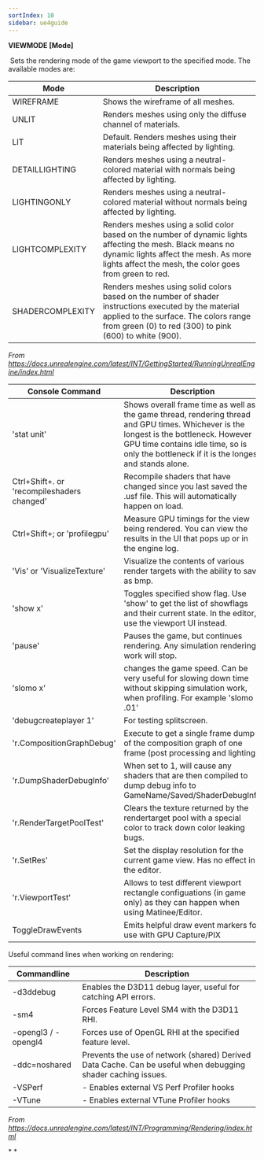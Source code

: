```yaml
---
sortIndex: 10
sidebar: ue4guide
---
```


**VIEWMODE \[Mode]**

​ Sets the rendering mode of the game viewport to the specified mode. The available modes are:

<table><thead><tr class="header"><th><strong>Mode</strong></th><th><strong>Description</strong></th></tr></thead><tbody><tr class="odd"><td>WIREFRAME</td><td>Shows the wireframe of all meshes.</td></tr><tr class="even"><td>UNLIT</td><td>Renders meshes using only the diffuse channel of materials.</td></tr><tr class="odd"><td>LIT</td><td>Default. Renders meshes using their materials being affected by lighting.</td></tr><tr class="even"><td>DETAILLIGHTING</td><td>Renders meshes using a neutral-colored material with normals being affected by lighting.</td></tr><tr class="odd"><td>LIGHTINGONLY</td><td>Renders meshes using a neutral-colored material without normals being affected by lighting.</td></tr><tr class="even"><td>LIGHTCOMPLEXITY</td><td>Renders meshes using a solid color based on the number of dynamic lights affecting the mesh. Black means no dynamic lights affect the mesh. As more lights affect the mesh, the color goes from green to red.</td></tr><tr class="odd"><td>SHADERCOMPLEXITY</td><td>Renders meshes using solid colors based on the number of shader instructions executed by the material applied to the surface. The colors range from green (0) to red (300) to pink (600) to white (900).</td></tr></tbody></table>

*From <https://docs.unrealengine.com/latest/INT/GettingStarted/RunningUnrealEngine/index.html>*

<table><thead><tr class="header"><th><strong>Console Command</strong></th><th><strong>Description</strong></th></tr></thead><tbody><tr class="odd"><td>'stat unit'</td><td>Shows overall frame time as well as the game thread, rendering thread and GPU times. Whichever is the longest is the bottleneck. However GPU time contains idle time, so is only the bottleneck if it is the longest and stands alone.</td></tr><tr class="even"><td>Ctrl+Shift+. or 'recompileshaders changed'</td><td>Recompile shaders that have changed since you last saved the .usf file. This will automatically happen on load.</td></tr><tr class="odd"><td>Ctrl+Shift+; or 'profilegpu'</td><td>Measure GPU timings for the view being rendered. You can view the results in the UI that pops up or in the engine log.</td></tr><tr class="even"><td>'Vis' or 'VisualizeTexture'</td><td>Visualize the contents of various render targets with the ability to save as bmp.</td></tr><tr class="odd"><td>'show x'</td><td>Toggles specified show flag. Use 'show' to get the list of showflags and their current state. In the editor, use the viewport UI instead.</td></tr><tr class="even"><td>'pause'</td><td>Pauses the game, but continues rendering. Any simulation rendering work will stop.</td></tr><tr class="odd"><td>'slomo x'</td><td>changes the game speed. Can be very useful for slowing down time without skipping simulation work, when profiling. For example 'slomo .01'</td></tr><tr class="even"><td>'debugcreateplayer 1'</td><td>For testing splitscreen.</td></tr><tr class="odd"><td>'r.CompositionGraphDebug'</td><td>Execute to get a single frame dump of the composition graph of one frame (post processing and lighting).</td></tr><tr class="even"><td>'r.DumpShaderDebugInfo'</td><td>When set to 1, will cause any shaders that are then compiled to dump debug info to GameName/Saved/ShaderDebugInfo</td></tr><tr class="odd"><td>'r.RenderTargetPoolTest'</td><td>Clears the texture returned by the rendertarget pool with a special color to track down color leaking bugs.</td></tr><tr class="even"><td>'r.SetRes'</td><td>Set the display resolution for the current game view. Has no effect in the editor.</td></tr><tr class="odd"><td>'r.ViewportTest'</td><td>Allows to test different viewport rectangle configuations (in game only) as they can happen when using Matinee/Editor.</td></tr><tr class="even"><td>ToggleDrawEvents</td><td>Emits helpful draw event markers for use with GPU Capture/PIX</td></tr></tbody></table>

Useful command lines when working on rendering:

<table><thead><tr class="header"><th><strong>Commandline</strong></th><th><strong>Description</strong></th></tr></thead><tbody><tr class="odd"><td>-d3ddebug</td><td>Enables the D3D11 debug layer, useful for catching API errors.</td></tr><tr class="even"><td>-sm4</td><td>Forces Feature Level SM4 with the D3D11 RHI.</td></tr><tr class="odd"><td>-opengl3 / -opengl4</td><td>Forces use of OpenGL RHI at the specified feature level.</td></tr><tr class="even"><td>-ddc=noshared</td><td>Prevents the use of network (shared) Derived Data Cache. Can be useful when debugging shader caching issues.</td></tr><tr class="odd"><td>-VSPerf</td><td>- Enables external VS Perf Profiler hooks</td></tr><tr class="even"><td>-VTune</td><td>- Enables external VTune Profiler hooks</td></tr></tbody></table>

*From <https://docs.unrealengine.com/latest/INT/Programming/Rendering/index.html>*

\* \*
